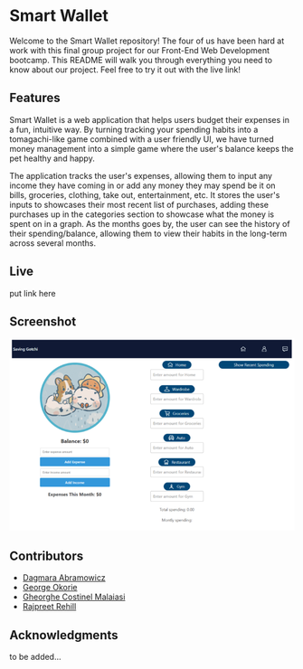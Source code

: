 # Smart Wallet
Welcome to the Smart Wallet repository! The four of us have been hard at work with this final group project for our Front-End Web Development bootcamp. This README will walk you through everything you need to know about our project. Feel free to try it out with the live link!

## Features
Smart Wallet is a web application that helps users budget their expenses in a fun, intuitive way. By turning tracking your spending habits into a tomagachi-like game combined with a user friendly UI, we have turned money management into a simple game where the user's balance keeps the pet healthy and happy.

The application tracks the user's expenses, allowing them to input any income they have coming in or add any money they may spend be it on bills, groceries, clothing, take out, entertainment, etc. It stores the user's inputs to showcases their most recent list of purchases, adding these purchases up in the categories section to showcase what the money is spent on in a graph. As the months goes by, the user can see the history of their spending/balance, allowing them to view their habits in the long-term across several months.

## Live
put link here

## Screenshot
![alt text](image.png)

## Contributors
* [Dagmara Abramowicz](https://github.com/dagaab)
* [George Okorie](https://github.com/GiorgioDaVinci)
* [Gheorghe Costinel Malaiasi](https://github.com/Costinel22)
* [Rajpreet Rehill](https://github.com/RajpreetKR)

## Acknowledgments
to be added...
